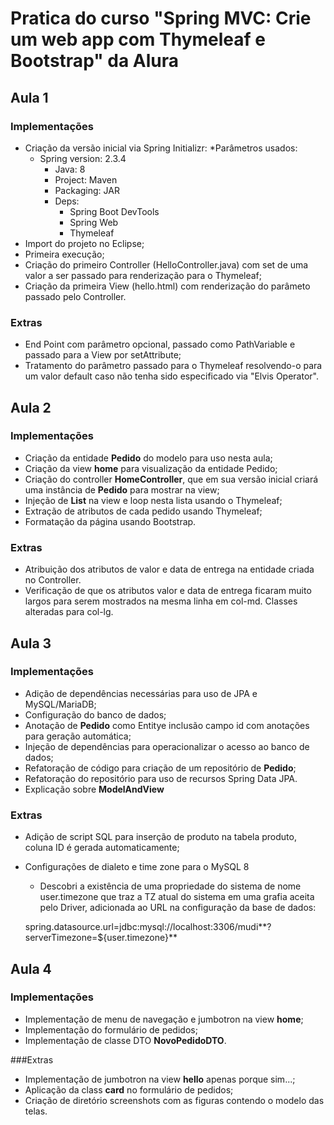 # Pratica do curso "Spring MVC: Crie um web app com Thymeleaf e Bootstrap" da Alura

## Aula 1
### Implementações
* Criação da versão inicial via Spring Initializr:
   *Parâmetros usados:
   * Spring version: 2.3.4
	  * Java: 8
	  * Project: Maven
	  * Packaging: JAR
      * Deps: 
         * Spring Boot DevTools
         * Spring Web
         * Thymeleaf
* Import do projeto no Eclipse;
* Primeira execução;
* Criação do primeiro Controller (HelloController.java) com set de uma valor a ser passado para renderização para o Thymeleaf;
* Criação da primeira View (hello.html) com renderização do parâmeto passado pelo Controller.

### Extras
   * End Point com parâmetro opcional, passado como PathVariable e passado para a View por setAttribute;
   * Tratamento do parâmetro passado para o Thymeleaf resolvendo-o para um valor default caso não tenha sido especificado via "Elvis Operator".

## Aula 2
### Implementações
* Criação da entidade **Pedido** do modelo para uso nesta aula;
* Criação da view **home** para visualização da entidade Pedido;
* Criação do controller **HomeController**, que em sua versão inicial criará uma instância de **Pedido** para mostrar na view;
* Injeção de **List<Pedido>** na view e loop nesta lista usando o Thymeleaf;
* Extração de atributos de cada pedido usando Thymeleaf;
* Formatação da página usando Bootstrap.
 
### Extras
* Atribuição dos atributos de valor e data de entrega na entidade criada no Controller.
* Verificação de que os atributos valor e data de entrega ficaram muito largos para serem mostrados na mesma linha em col-md. Classes alteradas para col-lg.
 
## Aula 3
### Implementações
* Adição de dependências necessárias para uso de JPA e MySQL/MariaDB;
* Configuração do banco de dados;
* Anotação de **Pedido** como Entitye inclusão campo id com anotações para geração automática;
* Injeção de dependências para operacionalizar o acesso ao banco de dados;
* Refatoração de código para criação de um repositório de **Pedido**;
* Refatoração do repositório para uso de recursos Spring Data JPA. 
* Explicação sobre **ModelAndView**

### Extras
* Adição de script SQL para inserção de produto na tabela produto, coluna ID é gerada automaticamente;
* Configurações de dialeto e time zone para o MySQL 8
   * Descobri a existência de uma propriedade do sistema de nome user.timezone que traz a TZ atual do sistema em uma grafia aceita pelo Driver, adicionada ao URL na configuração da base de dados:
   
   spring.datasource.url=jdbc:mysql://localhost:3306/mudi**?serverTimezone=${user.timezone}**
   
 
## Aula 4
### Implementações
* Implementação de menu de navegação e jumbotron na view **home**;
* Implementação do formulário de pedidos;
* Implementação de classe DTO **NovoPedidoDTO**.

###Extras
* Implementação de jumbotron na view **hello** apenas porque sim...;
* Aplicação da class **card** no formulário de pedidos;
* Criação de diretório screenshots com as figuras contendo o modelo das telas.
